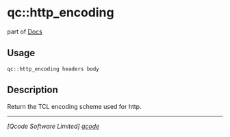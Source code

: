 qc::http_encoding
=================

part of [Docs](.)

Usage
-----
`qc::http_encoding headers body`

Description
-----------
Return the TCL encoding scheme used for http.

----------------------------------
*[Qcode Software Limited] [qcode]*

[qcode]: www.qcode.co.uk "Qcode Software"